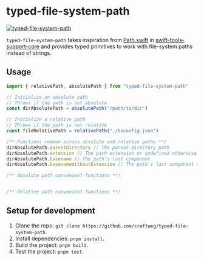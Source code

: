 # typed-file-system-path

[![typed-file-system-path](https://github.com/craftweg/typed-file-system-path/actions/workflows/typed-file-system-path.yml/badge.svg)](https://github.com/craftweg/typed-file-system-path/actions/workflows/typed-file-system-path.yml)

`typed-file-system-path` takes inspiration from [Path.swift](https://github.com/apple/swift-tools-support-core/blob/main/Sources/TSCBasic/Path.swift) in [swift-tools-support-core](https://github.com/apple/swift-tools-support-core/blob/main/Sources/TSCBasic/Path.swift) and provides typed primitives to work with file-system paths instead of strings.

## Usage


```ts
import { relativePath, absolutePath } from "typed-file-system-path"

// Initialize an absolute path
// Throws if the path is not absolute
const dirAbsolutePath = absolutePath("/path/to/dir")

// Initialize a relative path
// Throws if the path is not relative
const fileRelativePath = relativePath("./tsconfig.json")

/** Functions common across absolute and relative paths **/
dirAbsolutePath.parentDirectory // The parent directory path
dirAbsolutePath.extension // The path extension or undefined otherwise
dirAbsolutePath.basename // The path's last component
dirAbsolutePath.basenameWithoutExtension // The path's last component without the extension

/** Absolute path convenient functions **/


/** Relative path convenient functions **/

```


## Setup for development

1. Clone the repo: `git clone https://github.com/craftweg/typed-file-system-path`.
2. Install dependencies: `pnpm install`.
3. Build the project: `pnpm build`.
4. Test the project: `pnpm test`.


